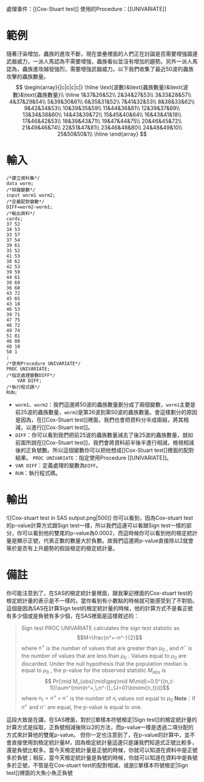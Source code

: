 處理事件：[[Cox-Stuart test]]
使用的Procedure：[[UNIVARIATE]]

# 範例
隨著汙染增加，蟲族的進攻不斷，現在堡壘裡面的人們正在討論是否需要增強牆邊武器威力，一派人馬認為不需要增強，蟲族看似並沒有增加的趨勢。另外一派人馬認為，蟲族進攻越發強烈，需要增強武器威力。以下我們收集了最近50波的蟲族攻擊的蟲族數量。
$$
\begin{array}{|c|c|c|c|}
\hline
\text{波數}&\text{蟲族數量}&\text{波數}&\text{蟲族數量}\\
\hline
1&37&26&52\\
2&34&27&53\\
3&33&28&57\\
4&37&29&54\\
5&39&30&61\\
6&35&31&52\\
7&41&32&53\\
8&38&33&62\\
9&42&34&53\\
10&39&35&59\\
11&44&36&61\\
12&39&37&69\\
13&34&38&60\\
14&43&39&72\\
15&45&40&64\\
16&43&41&18\\
17&46&42&53\\
18&39&43&71\\
19&47&44&75\\
20&46&45&72\\
21&49&46&74\\
22&51&47&81\\
23&46&48&80\\
24&48&49&10\\
25&50&50&1\\
\hline
\end{array}
$$
# 輸入
``` SAS
/*建立資料集*/
data worm;
/*辨識變數*/
input worm1 worm2;
/*定義配對變數*/
DIFF=worm2-worm1;
/*輸出資料*/
cards;
37 52
34 53
33 57
37 54
39 61
35 52
41 53
38 62
42 53
39 59
44 61
39 69
36 60
43 72
45 65
43 18
46 53
39 71
47 75
46 72
49 74
51 81
46 80
48 10
50 1
;
/*使用Procedure UNIVARIATE*/
PROC UNIVARIATE;
/*指定處理變數DIFF*/
	VAR DIFF;
/*執行程式碼*/
RUN;
```
- `worm1`、`worm2`：我們這邊將50波的蟲族數量劃分成了兩個變數，`worm1`主要是前25波的蟲族數量，`worm2`是第26波到第50波的蟲族數量。會這樣劃分的原因是因為，在[[Cox-Stuart test]]裡面，我們也會把資料分半成兩組，將其相減，以進行[[Cox-Stuart test]]。
- `DIFF`：你可以看到我們把前25波的蟲族數量減去了後25波的蟲族數量，就如前面所說在[[Cox-Stuart test]]，我們會將資料前半後半進行相減，檢視相減後的正負號數。所以這個變數你可以把他想成[[Cox-Stuart test]]裡面的配對結果。
`PROC UNIVARIATE`：指定使用Procedure [[UNIVARIATE]]。
- `VAR DIFF`：定義處理的變數為`DIFF`。
- `RUN`：執行程式碼。

# 輸出
![[Cox-stuart test in SAS output.png|500]]
你可以看到，因為Cox-stuart test的p-value計算方式跟Sign test一樣，所以我們這邊可以看跟Sign test一樣的部分，你可以看到他的雙尾的p-value為0.0002，而這時候你可以看到他的檢定統計量是顯示正號，代表正數的數量大於負數。故我們這邊將p-value直接除以2就會等於是否有上升趨勢的假設檢定的檢定統計量。

# 備註
你可能注意到了，在SAS的檢定統計量裡面，跟我筆記裡面的Cox-stuart test的檢定統計量的表示是不一樣的，當你看到有小數點的時候就可能感受到了不對勁。這個是因為SAS在計算Sign test的檢定統計量的時候，他的計算方式不是看正號有多少個或是負號有多少個，在SAS裡面是這樣敘述的：
>Sign test
>PROC UNIVARIATE calculates the sign test statistic as
>$$M=\frac{n^+-n^-}{2}$$
>where $n^+$ is the number of values that are greater than $\mu_0$ , and $n^-$ is the number of values that are less than $\mu_0$ . Values equal to $\mu_0$ are discarded. Under the null hypothesis that the population median is equal to $\mu_0$ , the p-value for the observed statistic $M_{obs}$ is 
>$$ Pr(\mid M_{obs}\mid\geq\mid M\mid)=0.5^{(n_t-1)}\sum^{min(n^+,\,n^-)}_{J=0}\binom{n_t}{i}$$
>where $n_t=n^++n^-$ is the number of $x_i$ values not equal to $\mu_0$
>**Note**：If $n^+$ and $n^-$ are equal, the p-value is equal to one.

這段大致是在講，在SAS裡面，對於[[單樣本符號檢定|Sign test]]的檢定統計量的計算方式是採取，正負號相減後除以2的方法，而p-value一樣是透過二項分配的方式來計算他的雙尾p-value。
但你一定也注意到了，在p-value的計算中，並不會直接使用到檢定統計量$M$，因為檢定統計量這邊只是讓我們知道式正號比較多，還是負號比較多。當今天檢定統計量是正號的時候，你就可以知道在資料中是正號多於負號；相反，當今天檢定統計量是負號的時候，你就可以知道在資料中是負號多於正號，不管是在Cox-stuart test的配對相減，或是[[單樣本符號檢定|Sign test]]裡面的大魚小魚正負號